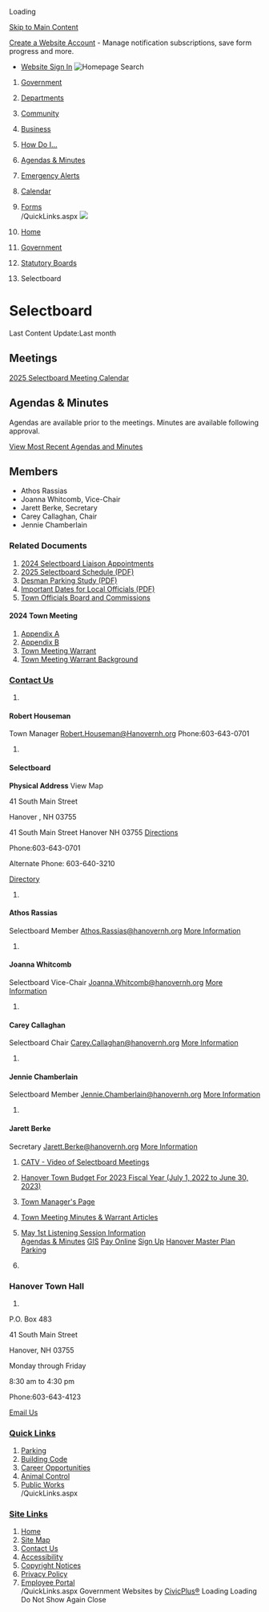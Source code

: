  

Loading

  [Skip to Main Content](#cc5f8c90dc-b4cb-431b-90ee-10648f8df655)  

 [Create a Website Account](/MyAccount/ProfileCreate)  - Manage notification subscriptions, save form progress and more.    

 *  [Website Sign In](/MyAccount) 
  ![Homepage](https://www.hanovernh.org/ImageRepository/Document?documentID=66)  Search 

 1.  [Government](/27/Government) 
 1.  [Departments](/101/Departments) 
 1.  [Community](/31/Community) 
 1.  [Business](/35/Business) 
 1.  [How Do I...](/9/How-Do-I) 

 1.  [Agendas & Minutes](/AgendaCenter)  

 1.  [Emergency Alerts](https://gcsohandisp.genasys.com/portal/en)  

 1.  [Calendar](/Calendar.aspx)  

 1.  [Forms](/FormCenter)  
 /QuickLinks.aspx  ![](https://www.hanovernh.org/ImageRepository/Document?documentID=1330)  

 1.  [Home](/) 
 1.  [Government](/27/Government) 
 1.  [Statutory Boards](/381/Statutory-Boards) 
 1. Selectboard

# Selectboard

Last Content Update:Last month

## Meetings

 [2025 Selectboard Meeting Calendar](/DocumentCenter/View/6790) 

## Agendas & Minutes

Agendas are available prior to the meetings. Minutes are available following approval.

 [View Most Recent Agendas and Minutes](/AgendaCenter/Selectboard-17) 

## Members

 * Athos Rassias
 * Joanna Whitcomb, Vice-Chair
 *  Jarett Berke, Secretary    
 * Carey Callaghan, Chair
 * Jennie Chamberlain

### Related Documents

 1.  [2024 Selectboard Liaison Appointments](/DocumentCenter/View/778/2024-Selectboard-Liaison-Appointments-) 
 1.  [2025 Selectboard Schedule (PDF)](/DocumentCenter/View/775/2025-Selectboard-Schedule-PDF) 
 1.  [Desman Parking Study (PDF)](/DocumentCenter/View/776/Desman-Parking-Study-PDF) 
 1.  [Important Dates for Local Officials (PDF)](/DocumentCenter/View/777/Important-Dates-for-Local-Officials-PDF) 
 1.  [Town Officials Board and Commissions](/DocumentCenter/View/4699/Town-Officials-Board-and-Commissions-) 

#### 2024 Town Meeting

 1.  [Appendix A](/DocumentCenter/View/5160/Appendix-A) 
 1.  [Appendix B](/DocumentCenter/View/5161/Appendix-B) 
 1.  [Town Meeting Warrant](/DocumentCenter/View/5158/Town-Meeting-Warrant) 
 1.  [Town Meeting Warrant Background](/DocumentCenter/View/5159/Town-Meeting-Warrant-Background) 

###  [Contact Us](/Directory.aspx) 

 1.    

#### Robert Houseman   

 Town Manager  [Robert.Houseman@Hanovernh.org](mailto:Robert.Houseman@Hanovernh.org)  Phone:603-643-0701    

 1.    

#### Selectboard   

  __Physical Address__ View Map   

 41 South Main Street    

 Hanover , NH 03755    

 41 South Main Street Hanover NH 03755  [Directions](https://www.google.com/maps/place/41+South+Main+Street++Hanover+NH+03755)     

 Phone:603-643-0701    

Alternate Phone: 603-640-3210   

  [Directory](/directory.aspx?did=46)     

 1.    

#### Athos Rassias   

 Selectboard Member  [Athos.Rassias@hanovernh.org](mailto:Athos.Rassias@hanovernh.org)   [More Information](/directory.aspx?eid=130)     

 1.    

#### Joanna Whitcomb   

 Selectboard Vice-Chair  [Joanna.Whitcomb@hanovernh.org](mailto:Joanna.Whitcomb@hanovernh.org)   [More Information](/directory.aspx?eid=131)     

 1.    

#### Carey Callaghan   

 Selectboard Chair  [Carey.Callaghan@hanovernh.org](mailto:Carey.Callaghan@hanovernh.org)   [More Information](/directory.aspx?eid=132)     

 1.    

#### Jennie Chamberlain   

 Selectboard Member  [Jennie.Chamberlain@hanovernh.org](mailto:Jennie.Chamberlain@hanovernh.org)   [More Information](/directory.aspx?eid=134)     

 1.    

#### Jarett Berke   

 Secretary  [Jarett.Berke@hanovernh.org](mailto:Jarett.Berke@hanovernh.org)   [More Information](/directory.aspx?eid=136)     

 1.   [CATV - Video of Selectboard Meetings](/525/CATV---Video-of-Selectboard-Meetings)  
 1.   [Hanover Town Budget For 2023 Fiscal Year (July 1, 2022 to June 30, 2023)](/526/Hanover-Town-Budget-For-2023-Fiscal-Year)  
 1.   [Town Manager's Page](/347/Town-Manager)  
 1.   [Town Meeting Minutes & Warrant Articles](/362/Town-Meetings)  
 1.   [May 1st Listening Session Information](/877/May-1st-Listening-Session-Information)  
  [Agendas & Minutes](/AgendaCenter)   [GIS](https://www.axisgis.com/hanovernh)   [Pay Online](https://www.invoicecloud.com/portal/(S(ggdjphyz1lnevkuejlyyj2hp))/2/Site.aspx?G=74dba894-3b46-406b-8da6-1adc4ae0f4d4)   [Sign Up](/list.aspx)   [Hanover Master Plan](https://hanovernhmasterplan.com/)   [Parking](/243/Parking)  

 1.    

### Hanover Town Hall

 1.    

P.O. Box 483    

41 South Main Street   

Hanover, NH 03755   

Monday through Friday   

8:30 am to 4:30 pm   

Phone:603-643-4123   

 [Email Us](mailto:info@hanovernh.org)    

###  [Quick Links](/QuickLinks.aspx?CID=15) 

 1.  [Parking](/243/Parking)  
 1.  [Building Code](/191/Building-Code)  
 1.  [Career Opportunities](/233/Career-Opportunities)  
 1.  [Animal Control](/270/Animal-Control)  
 1.  [Public Works](/278/Public-Works)  
 /QuickLinks.aspx 

###  [Site Links](/QuickLinks.aspx?CID=16) 

 1.  [Home](/)  
 1.  [Site Map](/sitemap)  
 1.  [Contact Us](/directory.aspx)  
 1.  [Accessibility](/accessibility)  
 1.  [Copyright Notices](/copyright)  
 1.  [Privacy Policy](/privacy)  
 1.  [Employee Portal](/72/Han---Employees)  
 /QuickLinks.aspx Government Websites by [CivicPlus®](https://connect.civicplus.com/referral)  Loading Loading Do Not Show Again Close 

 